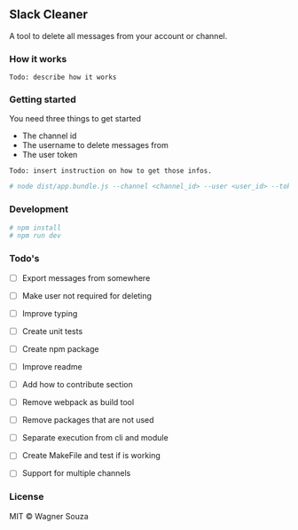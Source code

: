 ## Slack Cleaner
A tool to delete all messages from your account or channel.

### How it works
`Todo: describe how it works`

### Getting started
You need three things to get started
- The channel id
- The username to delete messages from
- The user token 

`Todo: insert instruction on how to get those infos.`

```bash
# node dist/app.bundle.js --channel <channel_id> --user <user_id> --token <token>
```

### Development
``` bash
# npm install
# npm run dev
```

### Todo's
- [ ] Export messages from somewhere
- [ ] Make user not required for deleting
- [ ] Improve typing
- [ ] Create unit tests
- [ ] Create npm package
- [ ] Improve readme
- [ ] Add how to contribute section
- [ ] Remove webpack as build tool
- [ ] Remove packages that are not used
- [ ] Separate execution from cli and module
- [ ] Create MakeFile and test if is working
- [ ] Support for multiple channels


### License
MIT © Wagner Souza